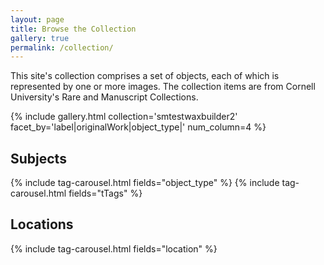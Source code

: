 ```yaml
---
layout: page
title: Browse the Collection
gallery: true
permalink: /collection/
---
```

This site's collection comprises a set of objects, each of which is represented by one or more images. The collection items are from Cornell University's Rare and Manuscript Collections.

{% include gallery.html collection='smtestwaxbuilder2' facet_by='label|originalWork|object_type|' num_column=4 %}

## Subjects
{% include tag-carousel.html fields="object_type" %}
{% include tag-carousel.html fields="tTags" %}

## Locations
{% include tag-carousel.html fields="location" %}
